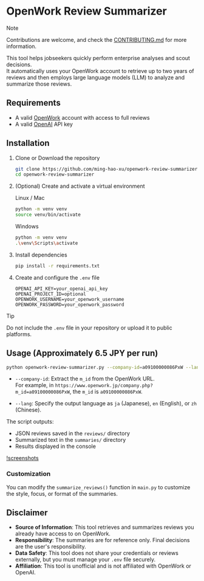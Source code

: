 
# OpenWork Review Summarizer

> [!NOTE]
> Contributions are welcome, and check the [CONTRIBUTING.md](CONTRIBUTING.md) for more information.

This tool helps jobseekers quickly perform enterprise analyses and scout decisions.  
It automatically uses your OpenWork account to retrieve up to two years of reviews and then employs large language models (LLM) to analyze and summarize those reviews.

## Requirements
- A valid [OpenWork](https://www.openwork.jp/) account with access to full reviews  
- A valid [OpenAI](https://platform.openai.com/) API key  

## Installation
1. Clone or Download the repository
   ```bash
   git clone https://github.com/ming-hao-xu/openwork-review-summarizer.git
   cd openwork-review-summarizer
   ```

2. (Optional) Create and activate a virtual environment

   Linux / Mac
   ```bash
   python -m venv venv
   source venv/bin/activate
   ```

   Windows
   ```bash
   python -m venv venv
   .\venv\Scripts\activate
   ```

3. Install dependencies
   ```bash
   pip install -r requirements.txt
   ```

4. Create and configure the `.env` file

   ```
   OPENAI_API_KEY=your_openai_api_key
   OPENAI_PROJECT_ID=optional
   OPENWORK_USERNAME=your_openwork_username
   OPENWORK_PASSWORD=your_openwork_password
   ```

> [!TIP]
> Do not include the `.env` file in your repository or upload it to public platforms.

## Usage (Approximately 6.5 JPY per run)

```bash
python openwork-review-summarizer.py --company-id=a09100000086PxW --lang=en
```

- `--company-id`: Extract the `m_id` from the OpenWork URL.  
  For example, in `https://www.openwork.jp/company.php?m_id=a09100000086PxW`, the `m_id` is `a09100000086PxW`.

- `--lang`: Specify the output language as `ja` (Japanese), `en` (English), or `zh` (Chinese).

The script outputs:  
- JSON reviews saved in the `reviews/` directory  
- Summarized text in the `summaries/` directory  
- Results displayed in the console  

[!screenshots](screenshots/utokyo_en.png)

### Customization

You can modify the `summarize_reviews()` function in `main.py` to customize the style, focus, or format of the summaries.

## Disclaimer
- **Source of Information**: This tool retrieves and summarizes reviews you already have access to on OpenWork.  
- **Responsibility**: The summaries are for reference only. Final decisions are the user's responsibility.  
- **Data Safety**: This tool does not share your credentials or reviews externally, but you must manage your `.env` file securely.  
- **Affiliation**: This tool is unofficial and is not affiliated with OpenWork or OpenAI.
